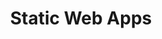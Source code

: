---
title: Static Web Apps
menu:
  sidebar:
    name: Azure Static Web Apps
    identifier: Static-Web-Apps
    parent: Azure
    weight: 300
---